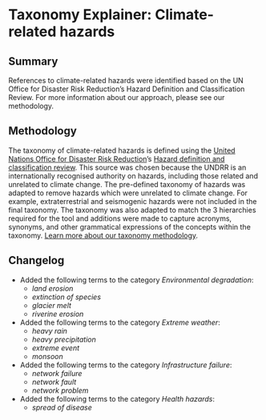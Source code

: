 # Taxonomy Explainer: Climate-related hazards

## Summary

References to climate-related hazards were identified based on the UN Office for Disaster Risk Reduction’s Hazard Definition and Classification Review. For more information about our approach, please see our methodology.

## Methodology

The taxonomy of climate-related hazards is defined using the [United Nations Office for Disaster Risk Reduction](https://www.un.org/ldcportal/content/united-nations-office-disaster-risk-reduction-undrr)’s [Hazard definition and classification review](https://www.undrr.org/publication/hazard-definition-and-classification-review-technical-report). This source was chosen because the UNDRR is an internationally recognised authority on hazards, including those related and unrelated to climate change. The pre-defined taxonomy of hazards was adapted to remove hazards which were unrelated to climate change. For example, extraterrestrial and seismogenic hazards were not included in the final taxonomy.
The taxonomy was also adapted to match the 3 hierarchies required for the tool and additions were made to capture acronyms, synonyms, and other grammatical expressions of the concepts within the taxonomy. [Learn more about our taxonomy methodology](../METHODOLOGY.md).

## Changelog

- Added the following terms to the category *Environmental degradation*:
  - *land erosion*
  - *extinction of species*
  - *glacier melt*
  - *riverine erosion*
- Added the following terms to the category *Extreme weather*:
  - *heavy rain*
  - *heavy precipitation*
  - *extreme event*
  - *monsoon*
- Added the following terms to the category *Infrastructure failure*:
  - *network failure*
  - *network fault*
  - *network problem*
- Added the following terms to the category *Health hazards*:
  - *spread of disease*